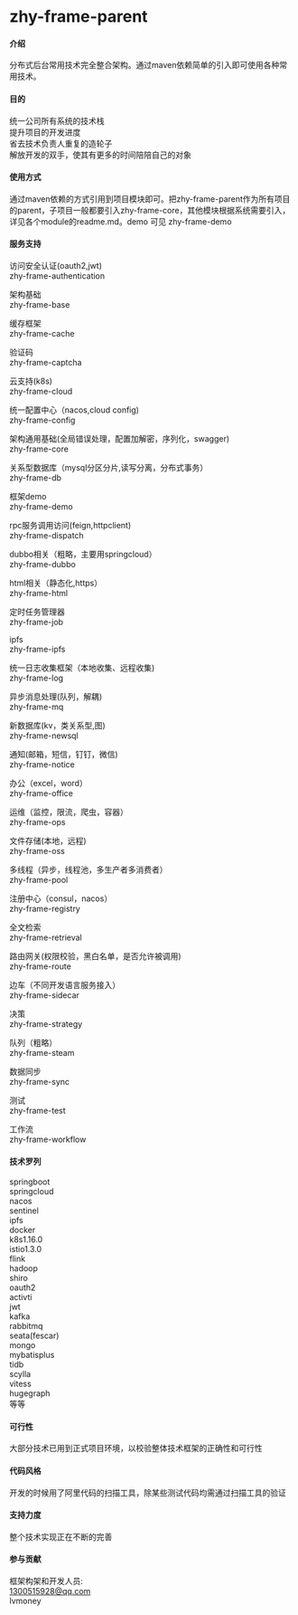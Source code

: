 # zhy-frame-parent  

#### 介绍

分布式后台常用技术完全整合架构。通过maven依赖简单的引入即可使用各种常用技术。  

#### 目的  

统一公司所有系统的技术栈  
提升项目的开发进度   
省去技术负责人重复的造轮子  
解放开发的双手，使其有更多的时间陪陪自己的对象  

#### 使用方式

通过maven依赖的方式引用到项目模块即可。把zhy-frame-parent作为所有项目的parent，子项目一般都要引入zhy-frame-core，其他模块根据系统需要引入，详见各个module的readme.md。demo 可见 zhy-frame-demo

#### 服务支持

访问安全认证(oauth2,jwt)  
zhy-frame-authentication  
   
架构基础   
zhy-frame-base    
 
缓存框架  
zhy-frame-cache  

验证码  
zhy-frame-captcha  

云支持(k8s)  
zhy-frame-cloud  

统一配置中心（nacos,cloud config)  
zhy-frame-config   

架构通用基础(全局错误处理，配置加解密，序列化，swagger)  
zhy-frame-core  

关系型数据库（mysql分区分片,读写分离，分布式事务）  
zhy-frame-db  

框架demo  
zhy-frame-demo  

rpc服务调用访问(feign,httpclient)   
zhy-frame-dispatch  

dubbo相关（粗略，主要用springcloud）  
zhy-frame-dubbo  

html相关（静态化,https）    
zhy-frame-html  

定时任务管理器  
zhy-frame-job  

ipfs  
zhy-frame-ipfs  
  
统一日志收集框架（本地收集、远程收集)  
zhy-frame-log   

异步消息处理(队列，解耦)  
zhy-frame-mq   

新数据库(kv，类关系型,图)    
zhy-frame-newsql  

通知(邮箱，短信，钉钉，微信)  
zhy-frame-notice  

办公（excel，word）  
zhy-frame-office   

运维（监控，限流，爬虫，容器）     
zhy-frame-ops   

文件存储(本地，远程)   
zhy-frame-oss  

多线程（异步，线程池，多生产者多消费者）  
zhy-frame-pool  

注册中心（consul，nacos）  
zhy-frame-registry  

全文检索   
zhy-frame-retrieval   

路由网关(权限校验，黑白名单，是否允许被调用)  
zhy-frame-route   

边车（不同开发语言服务接入）  
zhy-frame-sidecar  

决策    
zhy-frame-strategy  

队列（粗略）  
zhy-frame-steam   

数据同步   
zhy-frame-sync  

测试  
zhy-frame-test  

工作流  
zhy-frame-workflow  
  

#### 技术罗列

springboot  
springcloud  
nacos  
sentinel  
ipfs  
docker  
k8s1.16.0  
istio1.3.0  
flink  
hadoop  
shiro  
oauth2  
activti  
jwt  
kafka  
rabbitmq  
seata(fescar)  
mongo  
mybatisplus  
tidb    
scylla  
vitess  
hugegraph  
等等  


#### 可行性

大部分技术已用到正式项目环境，以校验整体技术框架的正确性和可行性

#### 代码风格

开发的时候用了阿里代码的扫描工具，除某些测试代码均需通过扫描工具的验证

#### 支持力度

整个技术实现正在不断的完善

#### 参与贡献

框架构架和开发人员:  
1300515928@qq.com  
lvmoney


